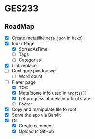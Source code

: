 # GES233

## RoadMap

- [x] Create meta(like `meta.json` in hexo)
- [x] Index Page
  - [x] SortedAsTime
  - [ ] Tags
  - [ ] Categories
- [x] Link replace
- [ ] Configure pandoc well
  - [ ] Word count
- [ ] Flaver page
  - [x] TOC
  - [x] Meta(some info used in `%Posts{}`)
  - [x] Let progress at meta into final state
  - [ ] Footer
- [x] Copy and manipulate file to root
- [x] Serve the app via Bandit
- [x] Git
  - [x] Create comment
  - [x] Upload to GitHub
